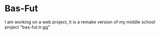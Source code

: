 # Bas-Fut

I am working on a web project, it is a remake version of my middle school project "bas-fut.tr.gg"
